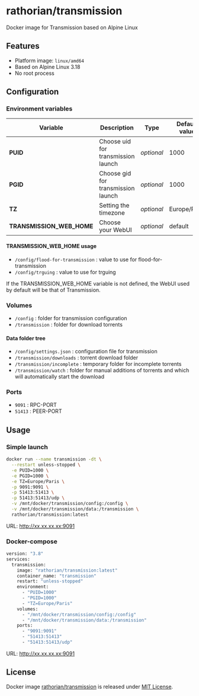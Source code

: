 # rathorian/transmission
Docker image for Transmission based on Alpine Linux

## Features

 - Platform image: `linux/amd64`
 - Based on Alpine Linux 3.18
 - No root process

## Configuration

### Environment variables

| Variable | Description | Type | Default value |
| -------- | ----------- | ---- | ------------- |
| **PUID** | Choose uid for transmission launch | *optional* | 1000
| **PGID** | Choose gid for transmission launch | *optional* | 1000
| **TZ** | Setting the timezone | *optional* | Europe/Paris
| **TRANSMISSION_WEB_HOME** | Choose your WebUI | *optional* | default

#### TRANSMISSION_WEB_HOME usage

 - `/config/flood-for-transmission` : value to use for flood-for-transmission
 - `/config/trguing` : value to use for trguing

 If the TRANSMISSION_WEB_HOME variable is not defined, the WebUI used by default will be that of Transmission.

### Volumes

 - `/config` : folder for transmission configuration
 - `/transmission` : folder for download torrents

#### Data folder tree

 - `/config/settings.json` : configuration file for transmission
 - `/transmission/downloads` : torrent download folder
 - `/transmission/incomplete` : temporary folder for incomplete torrents
 - `/transmission/watch` : folder for manual additions of torrents and which will automatically start the download

### Ports

 - `9091` : RPC-PORT
 - `51413` : PEER-PORT

## Usage

### Simple launch

```sh
docker run --name transmission -dt \
  --restart unless-stopped \
  -e PUID=1000 \
  -e PGID=1000 \
  -e TZ=Europe/Paris \
  -p 9091:9091 \
  -p 51413:51413 \
  -p 51413:51413/udp \
  -v /mnt/docker/transmission/config:/config \
  -v /mnt/docker/transmission/data:/transmission \
  rathorian/transmission:latest
```

URL: http://xx.xx.xx.xx:9091

### Docker-compose

```sh
version: "3.8"
services:
  transmission:
    image: "rathorian/transmission:latest"
    container_name: "transmission"
    restart: "unless-stopped"
    environment:
      - "PUID=1000"
      - "PGID=1000"
      - "TZ=Europe/Paris"
    volumes:
      - "/mnt/docker/transmission/config:/config"
      - "/mnt/docker/transmission/data:/transmission"
    ports:
      - "9091:9091"
      - "51413:51413"
      - "51413:51413/udp"
```

URL: http://xx.xx.xx.xx:9091

## License

Docker image [rathorian/transmission](#) is released under [MIT License](https://github.com/Rathorian/transmission/blob/main/LICENSE).
